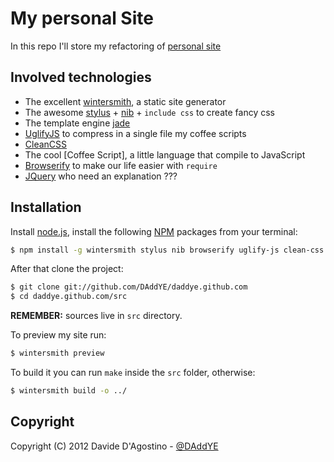 # My personal Site

In this repo I'll store my refactoring of [personal site](http://daddye.it)

## Involved technologies

* The excellent [wintersmith](https://github.com/jnordberg/wintersmith), a static site generator
* The awesome [stylus](https://github.com/LearnBoost/stylus) + [nib](https://github.com/visionmedia/nib) + `include css` to create fancy css
* The template engine [jade](https://github.com/visionmedia/jade)
* [UglifyJS](https://github.com/mishoo/UglifyJS) to compress in a single file my coffee scripts
* [CleanCSS](https://github.com/GoalSmashers/clean-css)
* The cool [Coffee Script], a little language that compile to JavaScript
* [Browserify](https://github.com/substack/node-browserify) to make our life easier with `require`
* [JQuery](https://github.com/jquery/jquery) who need an explanation ???

## Installation


Install [node.js](http://nodejs.org), install the following [NPM](http://npmjs.org) packages from your terminal:

```sh
$ npm install -g wintersmith stylus nib browserify uglify-js clean-css
```

After that clone the project:

```sh
$ git clone git://github.com/DAddYE/daddye.github.com
$ cd daddye.github.com/src
```

**REMEMBER:** sources live in `src` directory.

To preview my site run:

```sh
$ wintersmith preview
```

To build it you can run `make` inside the `src` folder, otherwise:

```sh
$ wintersmith build -o ../
```

## Copyright

Copyright (C) 2012 Davide D'Agostino -
[@DAddYE](http://twitter.com/daddye)
